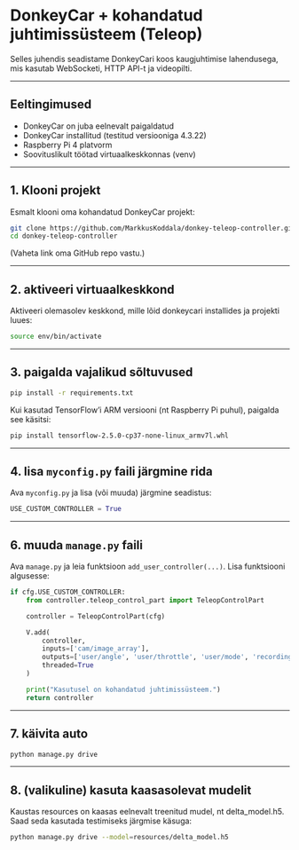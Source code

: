 # DonkeyCar + kohandatud juhtimissüsteem (Teleop)

Selles juhendis seadistame DonkeyCari koos kaugjuhtimise lahendusega, mis kasutab WebSocketi, HTTP API-t ja videopilti.

---

## Eeltingimused

* DonkeyCar on juba eelnevalt paigaldatud
* DonkeyCar installitud (testitud versiooniga 4.3.22)
* Raspberry Pi 4 platvorm
* Soovituslikult töötad virtuaalkeskkonnas (venv)

---

## 1. Klooni projekt

Esmalt klooni oma kohandatud DonkeyCar projekt:

```bash
git clone https://github.com/MarkkusKoddala/donkey-teleop-controller.git
cd donkey-teleop-controller
```

(Vaheta link oma GitHub repo vastu.)

---

## 2. aktiveeri virtuaalkeskkond

Aktiveeri olemasolev keskkond, mille lõid donkeycari installides ja projekti luues:
```bash
source env/bin/activate
```

---

## 3. paigalda vajalikud sõltuvused

```bash
pip install -r requirements.txt
```

Kui kasutad TensorFlow’i ARM versiooni (nt Raspberry Pi puhul), paigalda see käsitsi:

```bash
pip install tensorflow-2.5.0-cp37-none-linux_armv7l.whl
```

---

## 4. lisa `myconfig.py` faili järgmine rida

Ava `myconfig.py` ja lisa (või muuda) järgmine seadistus:

```python
USE_CUSTOM_CONTROLLER = True
```

---

## 6. muuda `manage.py` faili

Ava `manage.py` ja leia funktsioon `add_user_controller(...)`. Lisa funktsiooni algusesse:

```python
if cfg.USE_CUSTOM_CONTROLLER:
    from controller.teleop_control_part import TeleopControlPart

    controller = TeleopControlPart(cfg)

    V.add(
        controller,
        inputs=['cam/image_array'],
        outputs=['user/angle', 'user/throttle', 'user/mode', 'recording', 'cam/image_array'],
        threaded=True
    )

    print("Kasutusel on kohandatud juhtimissüsteem.")
    return controller
```

---

## 7. käivita auto

```bash
python manage.py drive
```
---

## 8. (valikuline) kasuta kaasasolevat mudelit
Kaustas resources on kaasas eelnevalt treenitud mudel, nt delta_model.h5. Saad seda kasutada testimiseks järgmise käsuga:
```bash
python manage.py drive --model=resources/delta_model.h5
```

